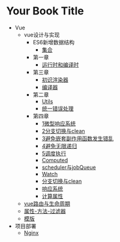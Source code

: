# Your Book Title

- Vue
  - vue设计与实现
    - ES6新增数据结构
      * [集合](vue/vue设计与实现/ES6新增数据结构/集合.md)
    - 第一章
      * [运行时和编译时](vue/vue设计与实现/第一章/运行时和编译时.md)
    - 第三章
      * [初识渲染器](vue/vue设计与实现/第三章/初识渲染器.md)
      * [编译器](vue/vue设计与实现/第三章/编译器.md)
    - 第二章
      * [Utils](vue/vue设计与实现/第二章/utils.md)
      * [统一错误处理](vue/vue设计与实现/第二章/统一错误处理.md)
    - 第四章
      * [1微型响应系统](vue/vue设计与实现/第四章/1微型响应系统.md)
      * [2分支切换与clean](vue/vue设计与实现/第四章/2分支切换与clean.md)
      * [3避免嵌套副作用函数发生错乱](vue/vue设计与实现/第四章/3避免嵌套副作用函数发生错乱.md)
      * [4避免无限递归](vue/vue设计与实现/第四章/4避免无限递归.md)
      * [5调度执行](vue/vue设计与实现/第四章/5调度执行.md)
      * [Computed](vue/vue设计与实现/第四章/computed.md)
      * [scheduler与jobQueue](vue/vue设计与实现/第四章/scheduler与jobQueue.md)
      * [Watch](vue/vue设计与实现/第四章/watch.md)
      * [分支切换与clean](vue/vue设计与实现/第四章/分支切换与clean.md)
      * [响应系统](vue/vue设计与实现/第四章/响应系统.md)
      * [计算属性](vue/vue设计与实现/第四章/计算属性.md)
  * [vue路由与生命周期](vue/vue路由与生命周期.md)
  * [属性-方法-过滤器](vue/属性-方法-过滤器.md)
  * [模版](vue/模版.md)
- 项目部署
  * [Nginx](项目部署/Nginx.md)
